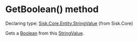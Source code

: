 <!--

Copyrights 2023 Sisk Framework - CypherPotato
Published under MIT license

!!! DO NOT EDIT THIS FILE !!!
This file was generated by a tool in the Sisk package. To edit the information in this documentation,
edit the XML documentation present in the Sisk source code.

-->


# GetBoolean() method

Declaring type: [Sisk.Core.Entity.StringValue](/spec/Sisk.Core.Entity.StringValue.md) (from Sisk.Core)


Gets a <a href="https://learn.microsoft.com/en-us/dotnet/api/System.Boolean">Boolean</a> from this <a href="/spec/Sisk.Core.Entity.StringValue.md">StringValue</a>.

